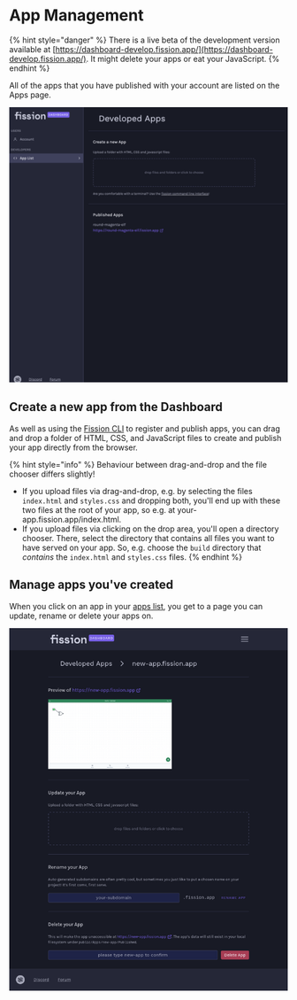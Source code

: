 # App Management

{% hint style="danger" %}
There is a live beta of the development version available at [https://dashboard-develop.fission.app/](https://dashboard-develop.fission.app/). It might delete your apps or eat your JavaScript.
{% endhint %}

All of the apps that you have published with your account are listed on the Apps page.

![](../../.gitbook/assets/screen-shot-2021-04-12-at-11.47.38-am.png)

## Create a new app from the Dashboard

As well as using the [Fission CLI](../../developers/cli/) to register and publish apps, you can drag and drop a folder of HTML, CSS, and JavaScript files to create and publish your app directly from the browser.

{% hint style="info" %}
Behaviour between drag-and-drop and the file chooser differs slightly!

* If you upload files via drag-and-drop, e.g. by selecting the files `index.html` and `styles.css` and dropping both, you'll end up with these two files at the root of your app, so e.g. at your-app.fission.app/index.html.
* If you upload files via clicking on the drop area, you'll open a directory chooser. There, select the directory that contains all files you want to have served on your app. So, e.g. choose the `build` directory that _contains_ the `index.html` and `styles.css` files.
{% endhint %}

## Manage apps you've created

When you click on an app in your [apps list](https://dashboard.fission.codes/#developers/apps), you get to a page you can update, rename or delete your apps on.

![](../../.gitbook/assets/fission-dashboard-individual-app-page.png)

